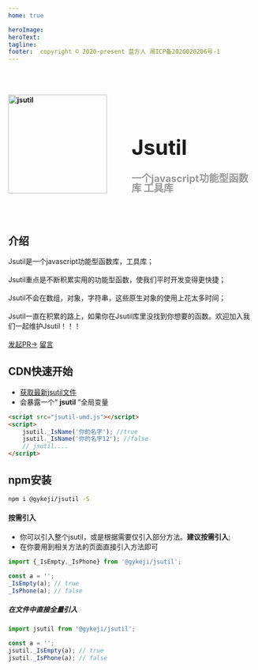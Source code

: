 ```yaml
---
home: true

heroImage: 
heroText: 
tagline: 
footer:  copyright © 2020-present 蓝方人 湘ICP备2020020206号-1
---
```



<div class="banner">
    <img class="banner--logo" title="jsutil" alt="jsutil" src="/imgs/logo.png" />
    <div>
        <h1 class="banner--title">Jsutil</h1>
        <p class="banner--desc">一个javascript功能型函数库  工具库</p>
    </div>
</div>

<style>
    .banner{
        padding: 50px 0;
        display:flex;
        align-items:flex-end;
        justify-content: center;
        font-weight:bold;
    }
    .banner--logo{
        width:200px;
        margin-right:50px
    }
    .banner--title{
        font-size:42px;
    }
    .banner--desc{
        font-size:20px;
        /* color: #6a8bad; */
        color: #999;
        margin-bottom:0;
        line-height:20px;
    }
</style>

## 介绍
Jsutil是一个javascript功能型函数库，工具库；<br><br>
Jsutil重点是不断积累实用的功能型函数，使我们平时开发变得更快捷；<br><br>
Jsutil不会在数组，对象，字符串，这些原生对象的使用上花太多时间；<br><br>
Jsutil一直在积累的路上，如果你在Jsutil库里没找到你想要的函数。欢迎加入我们一起维护Jsutil！！！
<br/><br/>
 [发起PR→](https://github.com/cwlch/jsutil) [留言](https://github.com/cwlch/jsutil/issues)


## CDN快速开始
+ [获取最新jsutil文件](https://github.com/cwlch/jsutil/blob/v1.0.6/lib/jsUtlis-umd.js)
+ 会暴露一个“ **jsutil** ”全局变量

```html
<script src="jsutil-umd.js"></script>
<script>
	jsutil._IsName('你的名字'); //true
	jsutil._IsName('你的名字12'); //false
	// jsutil....
</script>
```
## npm安装
``` sh
npm i @gykeji/jsutil -S
```

#### 按需引入
- 你可以引入整个jsutil，或是根据需要仅引入部分方法。**建议按需引入**;
- 在你要用到相关方法的页面直接引入方法即可
```javascript
import {_IsEmpty,_IsPhone} from '@gykeji/jsutil';

const a = '';
_IsEmpty(a); // true
_IsPhone(a); // false
```

##### 在文件中直接全量引入
```javascript
import jsutil from '@gykeji/jsutil';

const a = '';
jsutil._IsEmpty(a); // true
jsutil._IsPhone(a); // false
```




<!-- ## 函数集
[校验一个变量是否为空 、 ](/api/is.html#isempty)
[校验是否为正常的姓名格式 、 ](/api/is.html#isname)
[校验是否为手机号 、 ](/api/is.html#isphone)
[校验是否为座机号 、 ](/api/is.html#istel)
[校验邮箱格式是否正确 、 ](/api/is.html#isemail)
[校验身份证号是否正确 、 ](/api/is.html#isidcard)
[校验是否为金额格式 、 ](/api/is.html#ismoney)
[设置cookei 、 ](/api/set.html#setcookie)
[设置localStorage 、 ](/api/set.html#setlocalstorage)
[设置sessionStorage 、 ](/api/set.html#setsessionstorage)
[获取变量类型 、 ](/api/get.html#getvartype)
[获取cookie 、 ](/api/get.html#getcookie)
[获取localStorage 、 ](/api/get.html#getlocalstorage)
[获取sessionstorage 、 ](/api/get.html#getsessionstorage)
[获取浏览器UserAgent信息 、 ](/api/get.html#getuainfo)
[时间格式化 、 ](/api/format.html#formatdate)
[金额格式化 、 ](/api/format.html#formatmoney)
[json转URL Seach参数格式 、 ](/api/format.html#formatjsonsearch)
[URL Search参数转JSON对象 、 ](/api/format.html#formatsearchjson)
[二进制文件流转成可访问的URL 、 ](/api/format.html#formatbloburl)
[数字金额转成中文大写 、 ](/api/format.html#formatmoneynumcapital)
[对象深拷贝 、 ](/api/ohter.html#extend)
[动态加载JS（并联） 、 ](/api/ohter.html#loadscript)
[动态加载JS（串联） 、 ](/api/ohter.html#loadscriptawait)
[小于10正整数补0 、 ](/api/ohter.html#fillzero)
[创建一个UUID 、 ](/api/ohter.html#creatuuid)
[下载二进制流文件到本地 、 ](/api/ohter.html#downblobfile)
[添加了兼容的浏览器location.replace方法 、 ](/api/ohter.html#loactionreplace) -->



